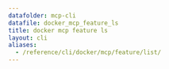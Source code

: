 ```yaml
---
datafolder: mcp-cli
datafile: docker_mcp_feature_ls
title: docker mcp feature ls
layout: cli
aliases:
  - /reference/cli/docker/mcp/feature/list/
---
```


<!--
This page is automatically generated from Docker's source code. If you want to
suggest a change to the text that appears here, open a ticket or pull request
in the source repository on GitHub:

https://github.com/docker/mcp-gateway
-->

